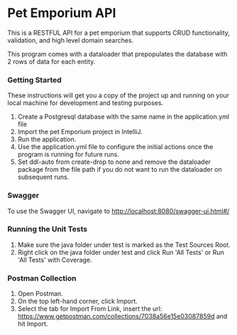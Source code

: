 # Pet Emporium API
This is a RESTFUL API for a pet emporium that supports CRUD functionality, validation, and high level domain searches.

This program comes with a dataloader that prepopulates the database with 2 rows of data for each entity.


### Getting Started

These instructions will get you a copy of the project up and running on your local
machine for development and testing purposes.

1. Create a Postgresql database with the same name in the application.yml file
2. Import the pet Emporium project in IntelliJ.
3. Run the application.
4. Use the application.yml file to configure the initial actions once the program is running for future runs.
5. Set ddl-auto from create-drop to none and remove the dataloader package from the file path if you do not want to run the
   dataloader on subsequent runs.

### Swagger

To use the Swagger UI, navigate to [http://localhost:8080/swagger-ui.html#/](http://localhost:8080/swagger-ui.html#/)


### Running the Unit Tests
1. Make sure the java folder under test is marked as the Test Sources Root.
2. Right click on the java folder under test and click Run 'All Tests' or Run 'All Tests' with Coverage.

### Postman Collection
1. Open Postman.
2. On the top left-hand corner, click Import.
3. Select the tab for Import From Link, insert the url: https://www.getpostman.com/collections/7038a56e15e03087859d and hit Import.